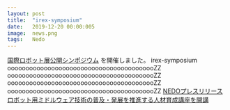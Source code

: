 ```yaml
---
layout: post
title:  "irex-symposium"
date:   2019-12-20 00:00:005
image:  news.png
tags:   Nedo
---
```


[国際ロボット展公開シンポジウム](https://robo-marc.github.io/irex_symposium) を開催しました。
irex-symposium
ooooooooooooooooooooooooooooooooooooooooZZ
ooooooooooooooooooooooooooooooooooooooooZZ
ooooooooooooooooooooooooooooooooooooooooZZ
ooooooooooooooooooooooooooooooooooooooooZZ
[NEDOプレスリリースロボット用ミドルウェア技術の普及・発展を推進する人材育成講座を開講](https://www.nedo.go.jp/news/press/AA5_101400.html)

